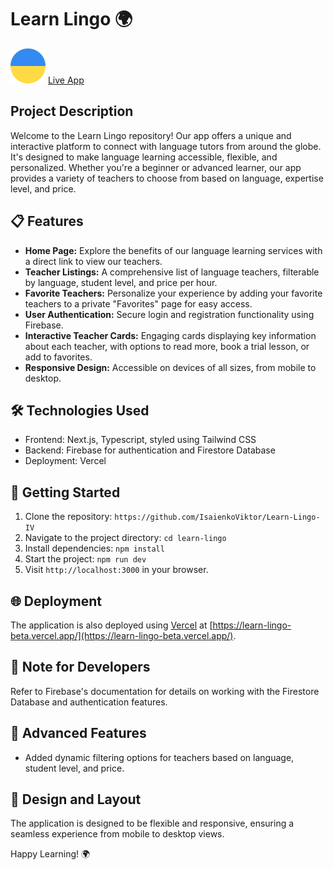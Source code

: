# Learn Lingo 🌍

![LearnLingo](/public/images/header/logo.svg) [Live App](https://learn-lingo-beta.vercel.app/)

## Project Description

Welcome to the Learn Lingo repository! Our app offers a unique and interactive platform to
connect with language tutors from around the globe. It's designed to make language learning
accessible, flexible, and personalized. Whether you're a beginner or advanced learner, our app
provides a variety of teachers to choose from based on language, expertise level, and price.

## 📋 Features

- **Home Page:** Explore the benefits of our language learning services with a direct link to view
  our teachers.
- **Teacher Listings:** A comprehensive list of language teachers, filterable by language, student
  level, and price per hour.
- **Favorite Teachers:** Personalize your experience by adding your favorite teachers to a private
  "Favorites" page for easy access.
- **User Authentication:** Secure login and registration functionality using Firebase.
- **Interactive Teacher Cards:** Engaging cards displaying key information about each teacher, with
  options to read more, book a trial lesson, or add to favorites.
- **Responsive Design:** Accessible on devices of all sizes, from mobile to desktop.

## 🛠️ Technologies Used

- Frontend: Next.js, Typescript, styled using Tailwind CSS
- Backend: Firebase for authentication and Firestore Database
- Deployment: Vercel

## 🚀 Getting Started

1. Clone the repository: `https://github.com/IsaienkoViktor/Learn-Lingo-IV`
2. Navigate to the project directory: `cd learn-lingo`
3. Install dependencies: `npm install`
4. Start the project: `npm run dev`
5. Visit `http://localhost:3000` in your browser.

## 🌐 Deployment

The application is also deployed using [Vercel](https://vercel.com/) at
[https://learn-lingo-beta.vercel.app/](https://learn-lingo-beta.vercel.app/).

## 📝 Note for Developers

Refer to Firebase's documentation for details on working with the Firestore Database and
authentication features.

## 🌟 Advanced Features

- Added dynamic filtering options for teachers based on language, student level, and price.

## 📐 Design and Layout

The application is designed to be flexible and responsive, ensuring a seamless experience from
mobile to desktop views.

Happy Learning! 🌍
